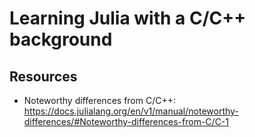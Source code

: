 # Learning Julia with a C/C++ background

## Resources

- Noteworthy differences from C/C++: https://docs.julialang.org/en/v1/manual/noteworthy-differences/#Noteworthy-differences-from-C/C-1
